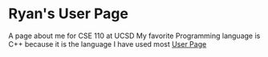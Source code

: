 # Ryan's User Page
A page about me for CSE 110 at UCSD
My favorite Programming language is C++ because it is the language I have used most
[User Page](https://waterblokey.github.io/User-Page/)
